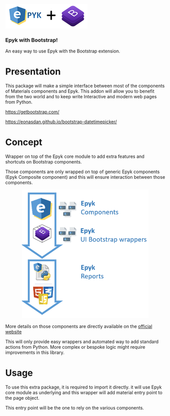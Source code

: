 
![](https://raw.githubusercontent.com/epykure/epyk-bootstrap/master/epyk_bootstrap/static/images/epyk_bootstrap.ico)

### Epyk with Bootstrap!


An easy way to use Epyk with the Bootstrap extension.


Presentation
================================
This package will make a simple interface between most of the components of Materials components
and Epyk. This addon will allow you to benefit from the two world and to keep write Interactive and modern web pages from Python.

https://getbootstrap.com/

https://eonasdan.github.io/bootstrap-datetimepicker/

Concept
=======

Wrapper on top of the Epyk core module to add extra features and shortcuts on Bootstrap components.

Those components are only wrapped on top of generic Epyk components (Epyk Composite component) and this will ensure
interaction between those components.

<div align="center" >
    <img width=400 src="https://github.com/epykure/epyk-bootstrap/blob/master/epyk_bootstrap/static/images/extension.PNG?raw=true">
</div>

More details on those components are directly available on the [official website](https://getbootstrap.com/) 

This will only provide easy wrappers and automated way to add standard actions from Python.
More complex or bespoke logic might require improvements in this library.

Usage
=======

To use this extra package, it is required to import it directly. it will use Epyk core module as underlying and this
wrapper will add material entry point to the page object.

This entry point will be the one to rely on the various components.